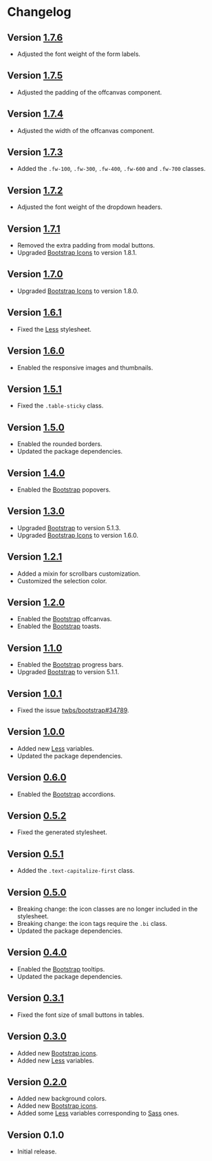 # Changelog

## Version [1.7.6](https://bitbucket.org/mc2it/theme/branches/compare/v1.7.6..v1.7.5)
- Adjusted the font weight of the form labels.

## Version [1.7.5](https://bitbucket.org/mc2it/theme/branches/compare/v1.7.5..v1.7.4)
- Adjusted the padding of the offcanvas component.

## Version [1.7.4](https://bitbucket.org/mc2it/theme/branches/compare/v1.7.4..v1.7.3)
- Adjusted the width of the offcanvas component.

## Version [1.7.3](https://bitbucket.org/mc2it/theme/branches/compare/v1.7.3..v1.7.2)
- Added the `.fw-100`, `.fw-300`, `.fw-400`, `.fw-600` and `.fw-700` classes.

## Version [1.7.2](https://bitbucket.org/mc2it/theme/branches/compare/v1.7.2..v1.7.1)
- Adjusted the font weight of the dropdown headers.

## Version [1.7.1](https://bitbucket.org/mc2it/theme/branches/compare/v1.7.1..v1.7.0)
- Removed the extra padding from modal buttons.
- Upgraded [Bootstrap Icons](https://icons.getbootstrap.com) to version 1.8.1.

## Version [1.7.0](https://bitbucket.org/mc2it/theme/branches/compare/v1.7.0..v1.6.1)
- Upgraded [Bootstrap Icons](https://icons.getbootstrap.com) to version 1.8.0.

## Version [1.6.1](https://bitbucket.org/mc2it/theme/branches/compare/v1.6.1..v1.6.0)
- Fixed the [Less](https://lesscss.org) stylesheet.

## Version [1.6.0](https://bitbucket.org/mc2it/theme/branches/compare/v1.6.0..v1.5.1)
- Enabled the responsive images and thumbnails.

## Version [1.5.1](https://bitbucket.org/mc2it/theme/branches/compare/v1.5.1..v1.5.0)
- Fixed the `.table-sticky` class.

## Version [1.5.0](https://bitbucket.org/mc2it/theme/branches/compare/v1.5.0..v1.4.0)
- Enabled the rounded borders.
- Updated the package dependencies.

## Version [1.4.0](https://bitbucket.org/mc2it/theme/branches/compare/v1.4.0..v1.3.0)
- Enabled the [Bootstrap](https://getbootstrap.com) popovers.

## Version [1.3.0](https://bitbucket.org/mc2it/theme/branches/compare/v1.3.0..v1.2.1)
- Upgraded [Bootstrap](https://getbootstrap.com) to version 5.1.3.
- Upgraded [Bootstrap Icons](https://icons.getbootstrap.com) to version 1.6.0.

## Version [1.2.1](https://bitbucket.org/mc2it/theme/branches/compare/v1.2.1..v1.2.0)
- Added a mixin for scrollbars customization.
- Customized the selection color.

## Version [1.2.0](https://bitbucket.org/mc2it/theme/branches/compare/v1.2.0..v1.1.0)
- Enabled the [Bootstrap](https://getbootstrap.com) offcanvas.
- Enabled the [Bootstrap](https://getbootstrap.com) toasts.

## Version [1.1.0](https://bitbucket.org/mc2it/theme/branches/compare/v1.1.0..v1.0.1)
- Enabled the [Bootstrap](https://getbootstrap.com) progress bars.
- Upgraded [Bootstrap](https://getbootstrap.com) to version 5.1.1.

## Version [1.0.1](https://bitbucket.org/mc2it/theme/branches/compare/v1.0.1..v1.0.0)
- Fixed the issue [twbs/bootstrap#34789](https://github.com/twbs/bootstrap/issues/34789).

## Version [1.0.0](https://bitbucket.org/mc2it/theme/branches/compare/v1.0.0..v0.6.0)
- Added new [Less](https://lesscss.org) variables.
- Updated the package dependencies.

## Version [0.6.0](https://bitbucket.org/mc2it/theme/branches/compare/v0.6.0..v0.5.2)
- Enabled the [Bootstrap](https://getbootstrap.com) accordions.

## Version [0.5.2](https://bitbucket.org/mc2it/theme/branches/compare/v0.5.2..v0.5.1)
- Fixed the generated stylesheet.

## Version [0.5.1](https://bitbucket.org/mc2it/theme/branches/compare/v0.5.1..v0.5.0)
- Added the `.text-capitalize-first` class.

## Version [0.5.0](https://bitbucket.org/mc2it/theme/branches/compare/v0.5.0..v0.4.0)
- Breaking change: the icon classes are no longer included in the stylesheet.
- Breaking change: the icon tags require the `.bi` class.
- Updated the package dependencies.

## Version [0.4.0](https://bitbucket.org/mc2it/theme/branches/compare/v0.4.0..v0.3.1)
- Enabled the [Bootstrap](https://getbootstrap.com) tooltips.
- Updated the package dependencies.

## Version [0.3.1](https://bitbucket.org/mc2it/theme/branches/compare/v0.3.1..v0.3.0)
- Fixed the font size of small buttons in tables.

## Version [0.3.0](https://bitbucket.org/mc2it/theme/branches/compare/v0.3.0..v0.2.0)
- Added new [Bootstrap icons](https://icons.getbootstrap.com).
- Added new [Less](https://lesscss.org) variables.

## Version [0.2.0](https://bitbucket.org/mc2it/theme/branches/compare/v0.2.0..v0.1.0)
- Added new background colors.
- Added new [Bootstrap icons](https://icons.getbootstrap.com).
- Added some [Less](https://lesscss.org) variables corresponding to [Sass](https://sass-lang.com) ones.

## Version 0.1.0
- Initial release.
